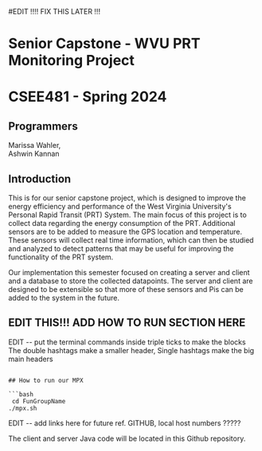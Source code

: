 #EDIT !!!! FIX THIS LATER !!!

# Senior Capstone - WVU PRT Monitoring Project
# CSEE481 - Spring 2024

## Programmers

Marissa Wahler,  
Ashwin Kannan

## Introduction

This is for our senior capstone project, which is designed to improve the energy efficiency and performance of the West Virginia University's Personal Rapid Transit (PRT) System. The main focus of this project is to collect data regarding the energy consumption of the PRT. Additional sensors are to be added to measure the GPS location and temperature. These sensors will collect real time information, which can then be studied and analyzed to detect patterns that may be useful for improving the functionality of the PRT system. 

Our implementation this semester focused on creating a server and client and a database to store the collected datapoints. The server and client are designed to be extensible so that more of these sensors and Pis can be added to the system in the future. 


## EDIT THIS!!! ADD HOW TO RUN SECTION HERE
EDIT -- put the terminal commands inside triple ticks to make the blocks
The double hashtags make a smaller header, Single hashtags make the big main headers

```

## How to run our MPX

```bash
 cd FunGroupName
./mpx.sh
```

EDIT -- add links here for future ref. GITHUB, local host numbers ????? 

The client and server Java code will be located in this Github repository.
